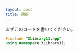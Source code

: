 ```yaml
---
layout: post
title: 関数
---
```

まずこのコードを書いてください。
```C++
#include "XLibrary11.hpp"
using namespace XLibrary11;
```
